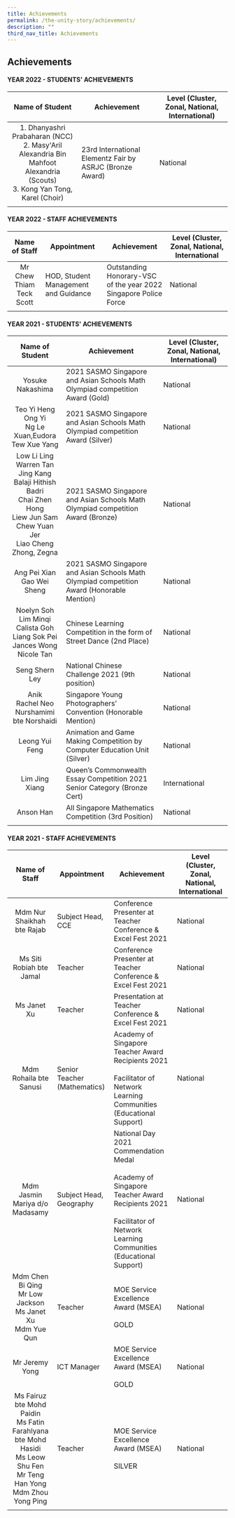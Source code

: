 ```yaml
---
title: Achievements
permalink: /the-unity-story/achievements/
description: ""
third_nav_title: Achievements
---
```


## Achievements

#### YEAR 2022 - STUDENTS' ACHIEVEMENTS

| Name of Student | Achievement | Level (Cluster, Zonal, National, International) |
|:---:|---|---|
| 1. Dhanyashri Prabaharan (NCC)  <br>2. Masy'Aril Alexandria Bin Mahfoot Alexandria (Scouts)  <br>3. Kong Yan Tong, Karel (Choir) | 23rd International Elementz Fair by ASRJC (Bronze Award) | National |
|  |  |  |

#### YEAR 2022 - STAFF ACHIEVEMENTS

| Name of Staff | Appointment | Achievement | Level (Cluster, Zonal, National, International |
|:---:|---|---|---|
| Mr Chew Thiam Teck Scott | HOD, Student Management and Guidance | Outstanding Honorary-VSC of the year 2022  <br>Singapore Police Force | National |
|  |  |  |  |

#### YEAR 2021 - STUDENTS' ACHIEVEMENTS

| Name of Student | Achievement | Level (Cluster, Zonal, National, International) |
|:---:|---|---|
| Yosuke Nakashima | 2021 SASMO Singapore and Asian Schools Math Olympiad competition Award (Gold) | National |
| Teo Yi Heng  <br>Ong Yi  <br>Ng Le Xuan,Eudora  <br>Tew Xue Yang | 2021 SASMO Singapore and Asian Schools Math Olympiad competition Award (Silver) | National |
| Low Li Ling  <br>Warren Tan Jing Kang  <br>Balaji Hithish Badri  <br>Chai Zhen Hong  <br>Liew Jun Sam  <br>Chew Yuan Jer  <br>Liao Cheng Zhong, Zegna | 2021 SASMO Singapore and Asian Schools Math Olympiad competition Award (Bronze) | National |
| Ang Pei Xian  <br>Gao Wei Sheng | 2021 SASMO Singapore and Asian Schools Math Olympiad competition Award (Honorable Mention) | National |
| Noelyn Soh  <br>Lim Minqi  <br>Calista Goh  <br>Liang Sok Pei  <br>Jances Wong  <br>Nicole Tan | Chinese Learning Competition in the form of Street Dance (2nd Place) | National |
| Seng Shern Ley | National Chinese Challenge 2021 (9th position) | National |
| Anik  <br>Rachel Neo  <br>Nurshamimi bte Norshaidi | Singapore Young Photographers' Convention (Honorable Mention) | National |
| Leong Yui Feng | Animation and Game Making Competition by Computer Education Unit (Silver) | National |
| Lim Jing Xiang | Queen’s Commonwealth Essay Competition 2021 Senior Category (Bronze Cert) | International |
| Anson Han | All Singapore Mathematics Competition (3rd Position) | National |
|  |  |  |

#### YEAR 2021 - STAFF ACHIEVEMENTS

| Name of Staff | Appointment | Achievement | Level (Cluster, Zonal, National, International |
|:---:|---|---|---|
| Mdm Nur Shaikhah bte Rajab | Subject Head, CCE | Conference Presenter at Teacher Conference & Excel Fest 2021 | National |
| Ms Siti Robiah bte Jamal | Teacher | Conference Presenter at Teacher Conference & Excel Fest 2021 | National |
| Ms Janet Xu | Teacher | Presentation at Teacher Conference & Excel Fest 2021 | National |
| Mdm Rohaila bte Sanusi | Senior Teacher (Mathematics) | Academy of Singapore Teacher Award Recipients 2021  <br><br>Facilitator of Network Learning Communities (Educational Support) | National |
| Mdm Jasmin Mariya d/o Madasamy | Subject Head, Geography | National Day 2021 Commendation Medal  <br><br>Academy of Singapore Teacher Award Recipients 2021  <br><br>Facilitator of Network Learning Communities (Educational Support) | National |
| Mdm Chen Bi Qing  <br>Mr Low Jackson  <br>Ms Janet Xu  <br>Mdm Yue Qun | Teacher | MOE Service Excellence Award (MSEA)  <br><bR>GOLD | National |
| Mr Jeremy Yong | ICT Manager | MOE Service Excellence Award (MSEA)  <br><br>GOLD | National |
| Ms Fairuz bte Mohd Paidin  <br>Ms Fatin Farahlyana bte Mohd Hasidi  <br>Ms Leow Shu Fen  <br>Mr Teng Han Yong  <br>Mdm Zhou Yong Ping | Teacher | MOE Service Excellence Award (MSEA)  <br><br>SILVER | National |
|  |  |  |  |
